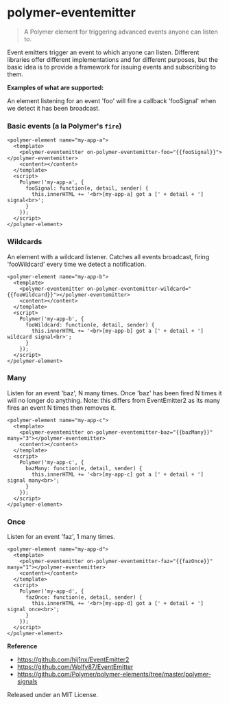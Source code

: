 polymer-eventemitter
===================

> A Polymer element for triggering advanced events anyone can listen to.

Event emitters trigger an event to which anyone can listen. Different libraries offer different implementations and for different purposes, but the basic idea is to provide a framework for issuing events and subscribing to them.


**Examples of what are supported:**

An element listening for an event 'foo' will fire a callback 'fooSignal' when we detect it has been broadcast.

### Basic events (a la Polymer's `fire`)

```
<polymer-element name="my-app-a">
  <template>
    <polymer-eventemitter on-polymer-eventemitter-foo="{{fooSignal}}"></polymer-eventemitter>
    <content></content>
  </template>
  <script>
    Polymer('my-app-a', {
      fooSignal: function(e, detail, sender) {
        this.innerHTML += '<br>[my-app-a] got a [' + detail + '] signal<br>';
      }
    });
  </script>
</polymer-element>
```

### Wildcards

An element with a wildcard listener. Catches all events broadcast, firing 'fooWildcard' every time we detect a notification.

```
<polymer-element name="my-app-b">
  <template>
    <polymer-eventemitter on-polymer-eventemitter-wildcard="{{fooWildcard}}"></polymer-eventemitter>
    <content></content>
  </template>
  <script>
    Polymer('my-app-b', {
      fooWildcard: function(e, detail, sender) {
        this.innerHTML += '<br>[my-app-b] got a [' + detail + '] wildcard signal<br>';
      }
    });
  </script>
</polymer-element>
```

### Many

Listen for an event 'baz', N many times. Once 'baz' has been fired N times it will no longer do anything. Note: this differs from EventEmitter2 as its many fires an event N times then removes it.

```
<polymer-element name="my-app-c">
  <template>
    <polymer-eventemitter on-polymer-eventemitter-baz="{{bazMany}}" many="3"></polymer-eventemitter>
    <content></content>
  </template>
  <script>
    Polymer('my-app-c', {
      bazMany: function(e, detail, sender) {
        this.innerHTML += '<br>[my-app-c] got a [' + detail + '] signal many<br>';
      }
    });
  </script>
</polymer-element>
```

### Once

Listen for an event 'faz', 1 many times.

```
<polymer-element name="my-app-d">
  <template>
    <polymer-eventemitter on-polymer-eventemitter-faz="{{fazOnce}}" many="1"></polymer-eventemitter>
    <content></content>
  </template>
  <script>
    Polymer('my-app-d', {
      fazOnce: function(e, detail, sender) {
        this.innerHTML += '<br>[my-app-d] got a [' + detail + '] signal once<br>';
      }
    });
  </script>
</polymer-element>
```

**Reference**

* https://github.com/hij1nx/EventEmitter2
* https://github.com/Wolfy87/EventEmitter
* https://github.com/Polymer/polymer-elements/tree/master/polymer-signals

Released under an MIT License.